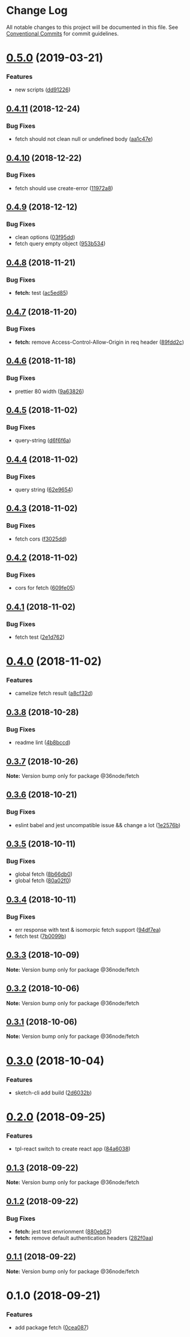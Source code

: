 # Change Log

All notable changes to this project will be documented in this file.
See [Conventional Commits](https://conventionalcommits.org) for commit guidelines.

# [0.5.0](https://github.com/36node/sketch/compare/@36node/fetch@0.4.11...@36node/fetch@0.5.0) (2019-03-21)


### Features

* new scripts ([dd91226](https://github.com/36node/sketch/commit/dd91226))





## [0.4.11](https://github.com/36node/sketch/compare/@36node/fetch@0.4.10...@36node/fetch@0.4.11) (2018-12-24)


### Bug Fixes

* fetch should not clean null or undefined body ([aa1c47e](https://github.com/36node/sketch/commit/aa1c47e))





## [0.4.10](https://github.com/36node/sketch/compare/@36node/fetch@0.4.9...@36node/fetch@0.4.10) (2018-12-22)


### Bug Fixes

* fetch should use create-error ([11972a8](https://github.com/36node/sketch/commit/11972a8))





## [0.4.9](https://github.com/36node/sketch/compare/@36node/fetch@0.4.8...@36node/fetch@0.4.9) (2018-12-12)


### Bug Fixes

* clean options ([03f95dd](https://github.com/36node/sketch/commit/03f95dd))
* fetch query empty object ([953b534](https://github.com/36node/sketch/commit/953b534))





## [0.4.8](https://github.com/36node/sketch/compare/@36node/fetch@0.4.7...@36node/fetch@0.4.8) (2018-11-21)


### Bug Fixes

* **fetch:** test ([ac5ed85](https://github.com/36node/sketch/commit/ac5ed85))





## [0.4.7](https://github.com/36node/sketch/compare/@36node/fetch@0.4.6...@36node/fetch@0.4.7) (2018-11-20)


### Bug Fixes

* **fetch:** remove Access-Control-Allow-Origin in req header ([89fdd2c](https://github.com/36node/sketch/commit/89fdd2c))





## [0.4.6](https://github.com/36node/sketch/compare/@36node/fetch@0.4.5...@36node/fetch@0.4.6) (2018-11-18)


### Bug Fixes

* prettier 80 width ([9a63826](https://github.com/36node/sketch/commit/9a63826))





## [0.4.5](https://github.com/36node/sketch/compare/@36node/fetch@0.4.4...@36node/fetch@0.4.5) (2018-11-02)


### Bug Fixes

* query-string ([d6f6f6a](https://github.com/36node/sketch/commit/d6f6f6a))





## [0.4.4](https://github.com/36node/sketch/compare/@36node/fetch@0.4.3...@36node/fetch@0.4.4) (2018-11-02)


### Bug Fixes

* query string ([62e9654](https://github.com/36node/sketch/commit/62e9654))





## [0.4.3](https://github.com/36node/sketch/compare/@36node/fetch@0.4.2...@36node/fetch@0.4.3) (2018-11-02)


### Bug Fixes

* fetch cors ([f3025dd](https://github.com/36node/sketch/commit/f3025dd))





## [0.4.2](https://github.com/36node/sketch/compare/@36node/fetch@0.4.1...@36node/fetch@0.4.2) (2018-11-02)


### Bug Fixes

* cors for fetch ([609fe05](https://github.com/36node/sketch/commit/609fe05))





## [0.4.1](https://github.com/36node/sketch/compare/@36node/fetch@0.4.0...@36node/fetch@0.4.1) (2018-11-02)


### Bug Fixes

* fetch test ([2e1d762](https://github.com/36node/sketch/commit/2e1d762))





# [0.4.0](https://github.com/36node/sketch/compare/@36node/fetch@0.3.8...@36node/fetch@0.4.0) (2018-11-02)


### Features

* camelize fetch result ([a8cf32d](https://github.com/36node/sketch/commit/a8cf32d))





## [0.3.8](https://github.com/36node/sketch/compare/@36node/fetch@0.3.7...@36node/fetch@0.3.8) (2018-10-28)


### Bug Fixes

* readme lint ([4b8bccd](https://github.com/36node/sketch/commit/4b8bccd))





## [0.3.7](https://github.com/36node/sketch/compare/@36node/fetch@0.3.6...@36node/fetch@0.3.7) (2018-10-26)

**Note:** Version bump only for package @36node/fetch





## [0.3.6](https://github.com/36node/sketch/compare/@36node/fetch@0.3.5...@36node/fetch@0.3.6) (2018-10-21)


### Bug Fixes

* eslint babel and jest uncompatible issue && change a lot ([1e2576b](https://github.com/36node/sketch/commit/1e2576b))





## [0.3.5](https://github.com/36node/sketch/compare/@36node/fetch@0.3.4...@36node/fetch@0.3.5) (2018-10-11)


### Bug Fixes

* global fetch ([8b66db0](https://github.com/36node/sketch/commit/8b66db0))
* global fetch ([80a02f0](https://github.com/36node/sketch/commit/80a02f0))





## [0.3.4](https://github.com/36node/sketch/compare/@36node/fetch@0.3.3...@36node/fetch@0.3.4) (2018-10-11)


### Bug Fixes

* err response with text & isomorpic fetch support ([94df7ea](https://github.com/36node/sketch/commit/94df7ea))
* fetch test ([7b0099b](https://github.com/36node/sketch/commit/7b0099b))





## [0.3.3](https://github.com/36node/sketch/compare/@36node/fetch@0.3.2...@36node/fetch@0.3.3) (2018-10-09)

**Note:** Version bump only for package @36node/fetch





## [0.3.2](https://github.com/36node/sketch/compare/@36node/fetch@0.3.1...@36node/fetch@0.3.2) (2018-10-06)

**Note:** Version bump only for package @36node/fetch





## [0.3.1](https://github.com/36node/sketch/compare/@36node/fetch@0.3.0...@36node/fetch@0.3.1) (2018-10-06)

**Note:** Version bump only for package @36node/fetch





# [0.3.0](https://github.com/36node/sketch/compare/@36node/fetch@0.2.0...@36node/fetch@0.3.0) (2018-10-04)


### Features

* sketch-cli add build ([2d6032b](https://github.com/36node/sketch/commit/2d6032b))





<a name="0.2.0"></a>
# [0.2.0](https://github.com/36node/sketch/compare/@36node/fetch@0.1.3...@36node/fetch@0.2.0) (2018-09-25)


### Features

* tpl-react switch to create react app ([84a6038](https://github.com/36node/sketch/commit/84a6038))





<a name="0.1.3"></a>
## [0.1.3](https://github.com/36node/fetch/compare/@36node/fetch@0.1.2...@36node/fetch@0.1.3) (2018-09-22)

**Note:** Version bump only for package @36node/fetch





<a name="0.1.2"></a>
## [0.1.2](https://github.com/36node/fetch/compare/@36node/fetch@0.1.1...@36node/fetch@0.1.2) (2018-09-22)


### Bug Fixes

* **fetch:** jest test envrionment ([880eb62](https://github.com/36node/fetch/commit/880eb62))
* **fetch:** remove default authentication headers ([282f0aa](https://github.com/36node/fetch/commit/282f0aa))





<a name="0.1.1"></a>
## [0.1.1](https://github.com/36node/fetch/compare/@36node/fetch@0.1.0...@36node/fetch@0.1.1) (2018-09-22)

**Note:** Version bump only for package @36node/fetch





<a name="0.1.0"></a>
# 0.1.0 (2018-09-21)


### Features

* add package fetch ([0cea087](https://github.com/36node/fetch/commit/0cea087))
